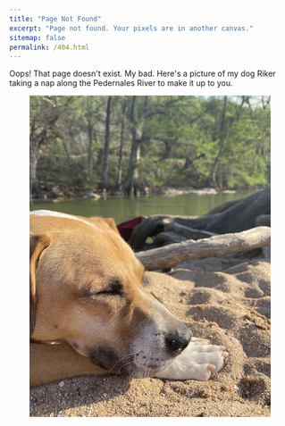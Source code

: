 ```yaml
---
title: "Page Not Found"
excerpt: "Page not found. Your pixels are in another canvas."
sitemap: false
permalink: /404.html
---
```


Oops! That page doesn't exist. My bad. Here's a picture of my dog Riker taking a nap along the Pedernales River to make it up to you.

<center>

![Lieutenant Riker on the Pedernales](/images/riker_sleep.jpg)

</center>